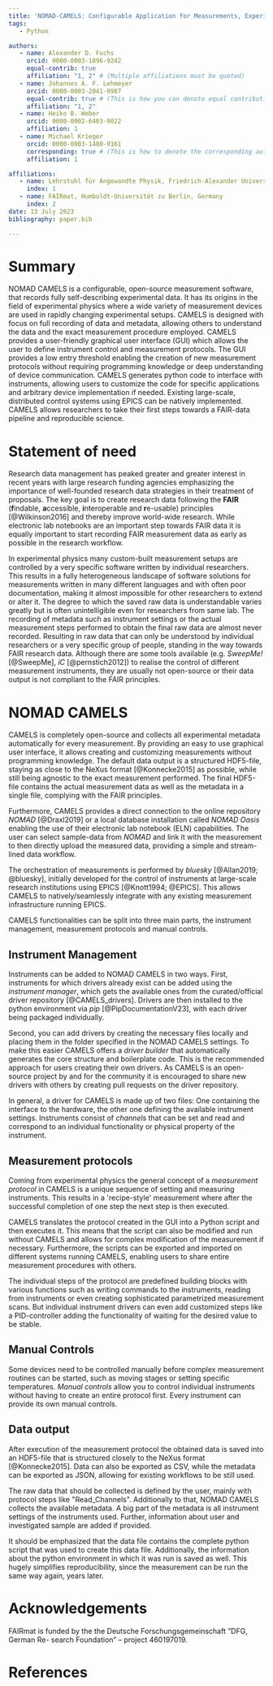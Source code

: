 ```yaml
---
title: 'NOMAD-CAMELS: Configurable Application for Measurements, Experiments and Laboratory Systems'
tags:
   - Python

authors:
   - name: Alexander D. Fuchs
     orcid: 0000-0003-1896-9242
     equal-contrib: true
     affiliation: "1, 2" # (Multiple affiliations must be quoted)
   - name: Johannes A. F. Lehmeyer
     orcid: 0000-0003-2041-9987
     equal-contrib: true # (This is how you can denote equal contributions between multiple authors)
     affiliation: "1, 2"
   - name: Heiko B. Weber
     orcid: 0000-0002-6403-9022
     affiliation: 1
   - name: Michael Krieger
     orcid: 0000-0003-1480-9161
     corresponding: true # (This is how to denote the corresponding author)
     affiliation: 1

affiliations:
   - name: Lehrstuhl für Angewandte Physik, Friedrich-Alexander Universität Erlangen-Nürnberg, Germany
     index: 1
   - name: FAIRmat, Humboldt-Universität zu Berlin, Germany
     index: 2
date: 13 July 2023
bibliography: paper.bib

---
```


# Summary

NOMAD CAMELS is a configurable, open-source measurement software, that records fully self-describing experimental data. It has its origins in the field of experimental physics where a wide variety of measurement devices are used in rapidly changing experimental setups. CAMELS is designed with focus on full recording of data and metadata, allowing others to understand the data and the exact measurement procedure employed. CAMELS provides a user-friendly graphical user interface (GUI) which allows the user to define instrument control and measurement protocols. The GUI provides a low entry threshold enabling the creation of new measurement protocols without requiring programming knowledge or deep understanding of device communication. CAMELS generates python code to interface with instruments, allowing users to customize the code for specific applications and arbitrary device implementation if needed. Existing large-scale, distributed control systems using EPICS can be natively implemented. 
CAMELS allows researchers to take their first steps towards a FAIR-data pipeline and reproducible science.


# Statement of need
Research data management has peaked greater and greater interest in recent years with large research funding agencies emphasizing the importance of well-founded research data strategies in their treatment of proposals. The key goal is to create research data following the **FAIR** (**f**indable, **a**ccessible, **i**nteroperable and **r**e-usable) principles [@Wilkinson2016] and thereby improve world-wide research.
While electronic lab notebooks are an important step towards FAIR data it is equally important to start recording FAIR measurement data as early as possible in the research workflow. 

In experimental physics many custom-built measurement setups are controlled by a very specific software written by individual researchers. This results in a fully heterogeneous landscape of software solutions for measurements written in many different languages and with often poor documentation, making it almost impossible for other researchers to extend or alter it. The degree to which the saved raw data is understandable varies greatly but is often unintelligible even for researchers from same lab. The recording of metadata such as instrument settings or the actual measurement steps performed to obtain the final raw data are almost never recorded. Resulting in raw data that can only be understood by individual researchers or a very specific group of people, standing in the way towards FAIR research data. Although there are some tools available (e.g. _SweepMe!_ [@SweepMe], _iC_ [@pernstich2012]) to realise the control of different measurement instruments, they are usually not open-source or their data output is not compliant to the FAIR principles. 



# NOMAD CAMELS
CAMELS is completely open-source and collects all experimental metadata automatically for every measurement. By providing an easy to use graphical user interface, it allows creating and customizing measurements without programming knowledge. The default data output is a structured HDF5-file, staying as close to the NeXus format [@Konnecke2015] as possible, while still being agnostic to the exact measurement performed. The final HDF5-file contains the actual measurement data as well as the metadata in a single file, complying with the FAIR principles. 

Furthermore, CAMELS provides a direct connection to the online repository _NOMAD_ [@Draxl2019] or a local database installation called _NOMAD Oasis_ enabling the use of their electronic lab notebook (ELN) capabilities. The user can select sample-data from _NOMAD_ and link it with the measurement to then directly upload the measured data, providing a simple and stream-lined data workflow.

The orchestration of measurements is performed by _bluesky_ [@Allan2019; @bluesky], initially developed for the control of instruments at large-scale research institutions using EPICS [@Knott1994; @EPICS]. This allows CAMELS to natively/seamlessly integrate with any existing measurement infrastructure running EPICS.

CAMELS functionalities can be split into three main parts, the instrument management, measurement protocols and manual controls. 

## Instrument Management
Instruments can be added to NOMAD CAMELS in two ways. First, instruments for which drivers already exist can be added using the _instrument manager_, which gets the available ones from the curated/official driver repository [@CAMELS_drivers]. Drivers are then installed to the python environment via _pip_ [@PipDocumentationV23], with each driver being packaged individually.

Second, you can add drivers by creating the necessary files locally and placing them in the folder specified in the NOMAD CAMELS settings. To make this easier CAMELS offers a _driver builder_ that automatically generates the core structure and boilerplate code. This is the recommended approach for users creating their own drivers. As CAMELS is an open-source project by and for the community it is encouraged to share new drivers with others by creating pull requests on the driver repository.

In general, a driver for CAMELS is made up of two files: One containing the interface to the hardware, the other one defining the available instrument settings. Instruments consist of _channels_ that can be set and read and correspond to an individual functionality or physical property of the instrument.


## Measurement protocols
Coming from experimental physics the general concept of a _measurement protocol_ in CAMELS is a unique sequence of setting and measuring instruments. This results in a 'recipe-style' measurement where after the successful completion of one step the next step is then executed.   

CAMELS translates the protocol created in the GUI into a Python script and then executes it. This means that the script can also be modified and run without CAMELS and allows for 
complex modification of the measurement if necessary. Furthermore, the scripts can be exported and imported on different systems running CAMELS, enabling users to share entire measurement procedures with others.

The individual steps of the protocol are predefined building blocks with various functions such as writing commands to the instruments, reading from instruments or even creating sophisticated parametrized measurement scans. But individual instrument drivers can even add customized steps like a PID-controller adding the functionality of waiting for the desired value to be stable.

## Manual Controls
Some devices need to be controlled manually before complex measurement routines can be started, such as moving stages or setting specific temperatures. _Manual controls_ allow you to control individual instruments without having to create an entire protocol first.
Every instrument can provide its own manual controls.
## Data output
After execution of the measurement protocol the obtained data is saved into an HDF5-file that is structured closely to the NeXus format [@Konnecke2015]. Data can also be exported as CSV, while the metadata can be exported as JSON, allowing for existing workflows to be still used. 

The raw data that should be collected is defined by the user, mainly with protocol steps like "Read_Channels". Additionally to that, NOMAD CAMELS collects the available metadata.
A big part of the metadata is all instrument settings of the instruments used. Further, information about user and investigated sample are added if provided.

It should be emphasized that the data file contains the complete python script that was used to create this data file. Additionally, the information about the python environment in which it was run is saved as well. This hugely simplifies reproducibility, since the measurement can be run the same way again, years later. 


# Acknowledgements

FAIRmat is funded by the the Deutsche Forschungsgemeinschaft ”DFG, German Re- search Foundation” – project 460197019.

# References